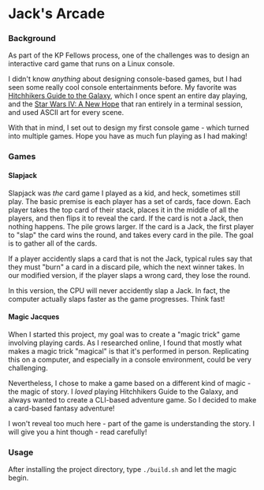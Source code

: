 # Jack's Arcade

### Background
As part of the KP Fellows process, one of the challenges was to design an interactive card game that runs on a Linux console.

I didn't know <em>anything</em> about designing console-based games, but I had seen some really cool console entertainments before. My favorite was [Hitchhikers Guide to the Galaxy](), which I once spent an entire day playing, and the [Star Wars IV: A New Hope]() that ran entirely in a terminal session, and used ASCII art for every scene.

With that in mind, I set out to design my first console game - which turned into multiple games. Hope you have as much fun playing as I had making!

### Games

#### Slapjack

Slapjack was *the* card game I played as a kid, and heck, sometimes still play. The basic premise is each player has a set of cards, face down. Each player takes the top card of their stack, places it in the middle of all the players, and then flips it to reveal the card. If the card is not a Jack, then nothing happens. The pile grows larger. If the card is a Jack, the first player to "slap" the card wins the round, and takes every card in the pile. The goal is to gather all of the cards.

If a player accidently slaps a card that is not the Jack, typical rules say that they must "burn" a card in a discard pile, which the next winner takes. In our modified version, if the player slaps a wrong card, they lose the round.

In this version, the CPU will never accidently slap a Jack. In fact, the computer actually slaps faster as the game progresses. Think fast!

#### Magic Jacques

When I started this project, my goal was to create a "magic trick" game involving playing cards. As I researched online, I found that mostly what makes a magic trick "magical" is that it's performed in person. Replicating this on a computer, and especially in a console environment, could be very challenging.

Nevertheless, I chose to make a game based on a different kind of magic - the magic of story. I *loved* playing Hitchhikers Guide to the Galaxy, and always wanted to create a CLI-based adventure game. So I decided to make a card-based fantasy adventure!

I won't reveal too much here - part of the game is understanding the story. I will give you a hint though - read carefully!

### Usage

After installing the project directory, type `./build.sh` and let the magic begin.